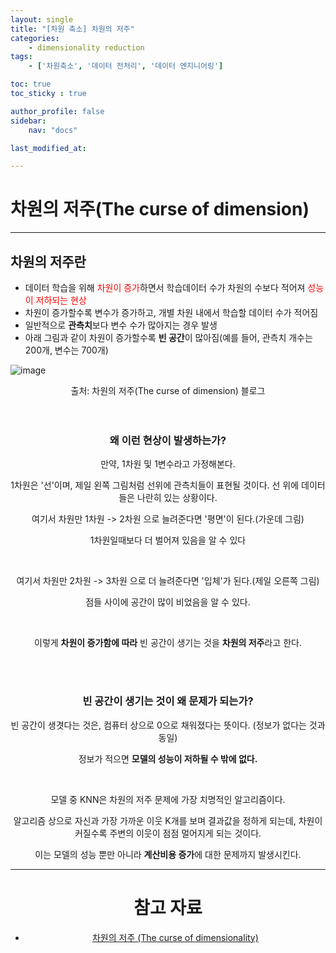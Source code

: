 ```yaml
---
layout: single
title: "[차원 축소] 차원의 저주"
categories:	
    - dimensionality reduction
tags:
    - ['차원축소', '데이터 전처리', '데이터 엔지니어링']

toc: true
toc_sticky : true

author_profile: false
sidebar:
    nav: "docs"

last_modified_at:

---
```


# 차원의 저주(The curse of dimension)

---

## 차원의 저주란

- 데이터 학습을 위해 <span style='color: red'>차원이 증가</span>하면서 학습데이터 수가 차원의 수보다 적어져 <span style='color: red'>성능이 저하되는 현상</span>
- 차원이 증가할수록 변수가 증가하고, 개별 차원 내에서 학습할 데이터 수가 적어짐
- 일반적으로 **관측치**보다 변수 수가 많아지는 경우 발생
- 아래 그림과 같이 차원이 증가할수록 **빈 공간**이 많아짐(예를 들어, 관측치 개수는 200개, 변수는 700개)

![image](https://blog.kakaocdn.net/dn/6g8f5/btqv0yFthYE/NqRQzG0fTTuhYxeCJe865k/img.png)

<center>출처: 차원의 저주(The curse of dimension) 블로그<center>


<br/>

<br/>




### 왜 이런 현상이 발생하는가?

만약, 1차원 및 1변수라고 가정해본다. 

1차원은 '선'이며, 제일 왼쪽 그림처럼 선위에 관측치들이 표현될 것이다. 선 위에 데이터들은 나란히 있는 상황이다. 

여기서 차원만 1차원 -> 2차원 으로 늘려준다면 '평면'이 된다.(가운데 그림)

1차원일때보다 더 벌어져 있음을 알 수 있다

<br/>



여기서 차원만 2차원 -> 3차원 으로 더 늘려준다면 '입체'가 된다.(제일 오른쪽 그림)</br>

점들 사이에 공간이 많이 비었음을 알 수 있다. 

<br/>



이렇게 **차원이 증가함에 따라** 빈 공간이 생기는 것을 **차원의 저주**라고 한다.  

<br/>

<br/>



### 빈 공간이 생기는 것이 왜 문제가 되는가?

빈 공간이 생겻다는 것은, 컴퓨터 상으로 0으로 채워졌다는 뜻이다. (정보가 없다는 것과 동일)

정보가 적으면 **모델의 성능이 저하될 수 밖에 없다.**  

<br/>

모델 중 KNN은 차원의 저주 문제에 가장 치명적인 알고리즘이다.

알고리즘 상으로 자신과 가장 가까운 이웃 K개를 보며 결과값을 정하게 되는데, 차원이 커질수록 주변의 이웃이 점점 멀어지게 되는 것이다.

이는 모델의 성능 뿐만 아니라 **계산비용 증가**에 대한 문제까지 발생시킨다.

---

# 참고 자료

- [차원의 저주 (The curse of dimensionality)](https://datapedia.tistory.com/15)